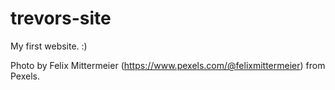 # trevors-site
My first website. :)

Photo by Felix Mittermeier (https://www.pexels.com/@felixmittermeier) from Pexels.
